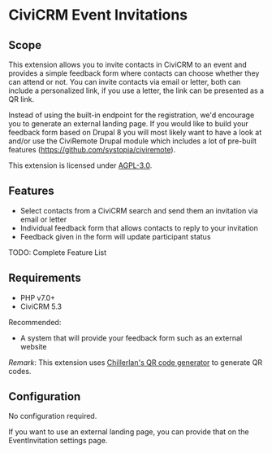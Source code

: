 # CiviCRM Event Invitations

## Scope

This extension allows you to invite contacts in CiviCRM to an event and provides a simple feedback form where contacts can choose whether they can attend or not. You can invite contacts via email or letter, both can include a personalized link, if you use a letter, the link can be presented as a QR link.

Instead of using the built-in endpoint for the registration, we'd encourage you to generate an external landing page.
If you would like to build your feedback form based on Drupal 8 you will most likely want to have a look at and/or use the CiviRemote Drupal module which includes a lot of pre-built features (https://github.com/systopia/civiremote).


This extension is licensed under [AGPL-3.0](LICENSE.txt).

## Features

* Select contacts from a CiviCRM search and send them an invitation via email or letter
* Individual feedback form that allows contacts to reply to your invitation
* Feedback given in the form will update participant status

TODO: Complete Feature List

## Requirements

* PHP v7.0+
* CiviCRM 5.3

Recommended:
* A system that will provide your feedback form such as an external website

*Remark*: This extension uses [Chillerlan's QR code generator](https://github.com/chillerlan/php-qrcode) to generate QR codes.

## Configuration

No configuration required.

If you want to use an external landing page, you can provide that on the EventInvitation settings page.

